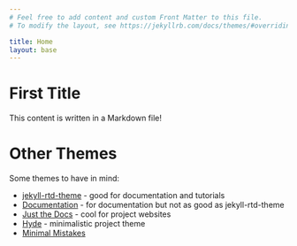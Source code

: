 ```yaml
---
# Feel free to add content and custom Front Matter to this file.
# To modify the layout, see https://jekyllrb.com/docs/themes/#overriding-theme-defaults

title: Home
layout: base
---
```


# First Title

This content is written in a Markdown file!

# Other Themes

Some themes to have in mind:
- [jekyll-rtd-theme](http://jekyllthemes.org/themes/jekyll-rtd-theme/) - good for documentation and tutorials
- [Documentation](https://jekyllthemes.io/theme/documentation) - for documentation but not as good as jekyll-rtd-theme
- [Just the Docs](https://jekyllthemes.io/theme/just-the-docs) - cool for project websites
- [Hyde](https://jekyllthemes.io/theme/hyde) - minimalistic project theme
- [Minimal Mistakes](https://jekyllthemes.io/theme/minimal-mistakes)